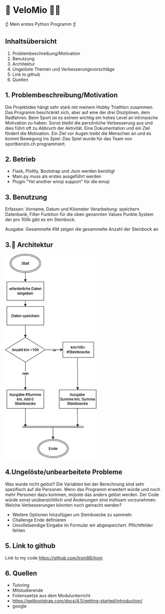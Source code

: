 
# 🚴 ️VeloMio  🚴‍♀ <!-- Plug in Emoji Support einfügen  :emjoiname -->
☝ Mein erstes Python Programm  ☝ 

## Inhaltsübersicht 
1. Problembeschreibung/Motivation
2. Benutzung
3. Architektur 
4. Ungelöste Themen und Verbesserungsvorschläge 
5. Link to github
6. Quellen

## 1. Problembeschreibung/Motivation
Die Projektidee hängt sehr stark mit meinem Hobby Triathlon zusammen. 
Das Programm beschränkt sich, aber auf eine der drei Disziplinen, dem Radfahren. 
Beim Sport ist es extrem wichtig ein hohes Level an intrinsische Motivation zu haben. 
Sonst bleibt die persönliche Verbesserung aus und dies führt oft zu Abbruch der Aktivität. 
Eine Dokumentation und ein Ziel fördert die Motivation. 
Ein Ziel vor Augen treibt die Menschen an und es kommt Bewegung ins Spiel. 
Das Spiel wurde für das Team von sportbenzin.ch programmiert. 

## 2. Betrieb 
- Flask, Plottly, Bootstrap und Json werden benötigt
- Main.py muss als erstes ausgeführt werden
- Plugin "Yet another emoji support" für die emoji


## 3. Benutzung
Erfassen: Vorname, Datum und Kilometer
Verarbeitung: speichern Datenbank, Filter Funktion für die oben genannten Values 
Punkte System der pro 100k gibt es ein Steinbock. 

Ausgabe: Gesammelte KM zeigen die gesammelte Anzahl der Steinbock an

## 3.👀 Architektur 
<!-- Erstellt im dawio 
https://app.diagrams.net/#G1lI50nTNPo-A5iqcfEOgooin0duN972aB -->
![Ablauf Grafisch](Diagramm.png)

## 4.Ungelöste/unbearbeitete Probleme
Was wurde nicht gelöst?
Die Variablen bei der Berechnung sind sehr spezifisch auf die Personen. 
Wenn das Programm erweitert würde und noch mehr Personen dazu kommen, 
müsste das anders gelöst werden. 
Der Code würde sonst unübersichtlich und Änderungen sind mühsam vorzunehmen. 
Welche Verbesserungen könnten noch gemacht werden?
- Weitere Optionen hinzufügen um Steinboecke zu sammeln
- Challenge Ende definieren
- Unvollstaendige Eingabe im Formular wir abgespeichert. Pflichtfelder
  fehlen

## 5. Link to github
Link to my code https://github.com/Ironi88/Ironi

## 6. Quellen
- Tutoring 
- Mitstudierende
- Foliensaetze aus dem Modulunterricht
- https://getbootstrap.com/docs/4.5/getting-started/introduction/
- google




